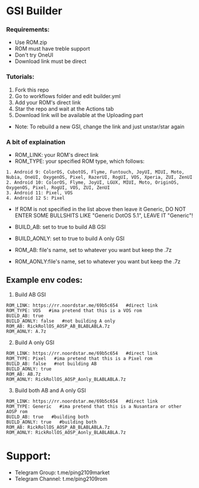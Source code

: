 # GSI Builder
### Requirements:
- Use ROM.zip
- ROM must have treble support
- Don't try OneUI
- Download link must be direct

### Tutorials:
1. Fork this repo
2. Go to workflows folder and edit builder.yml
3. Add your ROM's direct link
4. Star the repo and wait at the Actions tab
5. Download link will be available at the Uploading part

- Note: To rebuild a new GSI, change the link and just unstar/star again

### A bit of explaination
- ROM_LINK: your ROM's direct link
- ROM_TYPE: your specified ROM type, which follows:
```
1. Android 9: ColorOS, CubotOS, Flyme, Funtouch, JoyUI, MIUI, Moto, Nubia, OneUI, OxygenOS, Pixel, RazerUI, RogUI, VOS, Xperia, ZUI, ZenUI
2. Android 10: ColorOS, Flyme, JoyUI, LGUX, MIUI, Moto, OriginOS, OxygenOS, Pixel, RogUI, VOS, ZUI, ZenUI
3. Android 11: Pixel, VOS
4. Android 12 S: Pixel
```
- If ROM is not specified in the list above then leave it Generic, DO NOT ENTER SOME BULLSHITS LIKE "Generic DotOS 5.1", LEAVE IT "Generic"! </br>

- BUILD_AB: set to true to build AB GSI
- BUILD_AONLY: set to true to build A only GSI
- ROM_AB: file's name, set to whatever you want but keep the .7z
- ROM_AONLY:file's name, set to whatever you want but keep the .7z

## Example env codes:
1. Build AB GSI
```
ROM_LINK: https://rr.noordstar.me/69b5c654   #direct link
ROM_TYPE: VOS   #ima pretend that this is a VOS rom
BUILD_AB: true
BUILD_AONLY: false   #not building A only
ROM_AB: RickRollOS_AOSP_AB_BLABLABLA.7z
ROM_AONLY: A.7z
```
2. Build A only GSI
```
ROM_LINK: https://rr.noordstar.me/69b5c654   #direct link
ROM_TYPE: Pixel   #ima pretend that this is a Pixel rom
BUILD_AB: false   #not building AB
BUILD_AONLY: true
ROM_AB: AB.7z
ROM_AONLY: RickRollOS_AOSP_Aonly_BLABLABLA.7z
```
3. Build both AB and A only GSI
```
ROM_LINK: https://rr.noordstar.me/69b5c654   #direct link
ROM_TYPE: Generic   #ima pretend that this is a Nusantara or other AOSP rom
BUILD_AB: true   #building both
BUILD_AONLY: true   #building both
ROM_AB: RickRollOS_AOSP_AB_BLABLABLA.7z
ROM_AONLY: RickRollOS_AOSP_Aonly_BLABLABLA.7z
```

# Support:
- Telegram Group: t.me/ping2109market
- Telegram Channel: t.me/ping2109rom
